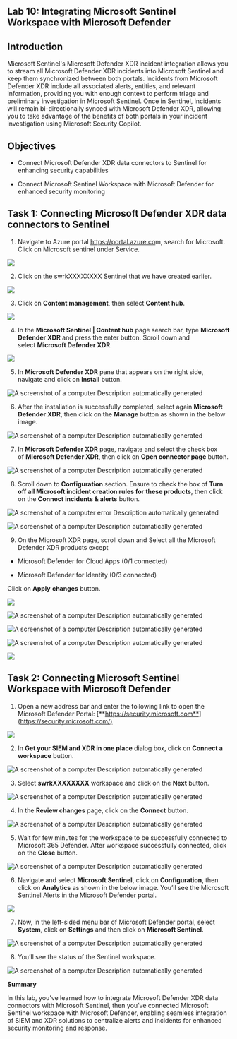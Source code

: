 ## Lab 10: Integrating Microsoft Sentinel Workspace with Microsoft Defender

## Introduction

Microsoft Sentinel's Microsoft Defender XDR incident integration allows
you to stream all Microsoft Defender XDR incidents into Microsoft
Sentinel and keep them synchronized between both portals. Incidents from
Microsoft Defender XDR include all associated alerts, entities, and
relevant information, providing you with enough context to perform
triage and preliminary investigation in Microsoft Sentinel. Once in
Sentinel, incidents will remain bi-directionally synced with Microsoft
Defender XDR, allowing you to take advantage of the benefits of both
portals in your incident investigation using Microsoft Security Copilot.

## Objectives

- Connect Microsoft Defender XDR data connectors to Sentinel for
  enhancing security capabilities

- Connect Microsoft Sentinel Workspace with Microsoft Defender for
  enhanced security monitoring

## Task 1: Connecting Microsoft Defender XDR data connectors to Sentinel 

1.  Navigate to Azure portal <https://portal.azure.co>m, search for
    Microsoft. Click on Microsoft sentinel under Service.

![](./media/image1.png)

2.  Click on the swrkXXXXXXXX Sentinel that we have created earlier.

![](./media/image2.png)

3.  Click on **Content management**, then select **Content hub**.

![](./media/image3.png)

4.  In the **Microsoft Sentinel | Content hub** page search bar,
    type **Microsoft Defender XDR** and press the enter button. Scroll
    down and select **Microsoft Defender XDR**.

![](./media/image4.png)

5.  In **Microsoft Defender XDR** pane that appears on the right side,
    navigate and click on **Install** button.

![A screenshot of a computer Description automatically
generated](./media/image5.png)

6.  After the installation is successfully completed, select
    again **Microsoft Defender XDR**, then click on
    the **Manage** button as shown in the below image.

![A screenshot of a computer Description automatically
generated](./media/image6.png)

7. In **Microsoft Defender XDR** page, navigate and select the check
    box of **Microsoft Defender XDR**, then click on **Open connector
    page** button.

![A screenshot of a computer Description automatically
generated](./media/image7.png)

8. Scroll down to **Configuration** section. Ensure to check the box
    of **Turn off all Microsoft incident creation rules for these
    products**, then click on the **Connect incidents & alerts** button.

![A screenshot of a computer error Description automatically
generated](./media/image8.png)

![A screenshot of a computer Description automatically
generated](./media/image9.png)

9. On the Microsoft XDR page, scroll down and Select all the Microsoft
    Defender XDR products except

- Microsoft Defender for Cloud Apps (0/1 connected)​

- Microsoft Defender for Identity (0/3 connected)​

Click on **Apply** **changes** button.

![](./media/image10.png)

![A screenshot of a computer Description automatically
generated](./media/image11.png)

![A screenshot of a computer Description automatically
generated](./media/image12.png)

![A screenshot of a computer Description automatically
generated](./media/image13.png)

![](./media/image14.png)

## Task 2: Connecting Microsoft Sentinel Workspace with Microsoft Defender

1.  Open a new address bar and enter the following link to open the
    Microsoft Defender
    Portal: [**https://security.microsoft.com**](https://security.microsoft.com/)

![](./media/image15.png)

2.  In **Get your SIEM and XDR in one place** dialog box, click
    on **Connect a workspace** button.

![A screenshot of a computer Description automatically
generated](./media/image16.png)

3.  Select **swrkXXXXXXXX** workspace and click on the **Next** button.

![A screenshot of a computer Description automatically
generated](./media/image17.png)

4.  In the **Review changes** page, click on the **Connect** button.

![A screenshot of a computer Description automatically
generated](./media/image18.png)

5.  Wait for few minutes for the workspace to be successfully connected
    to Microsoft 365 Defender. After workspace successfully connected,
    click on the **Close** button.

![A screenshot of a computer Description automatically
generated](./media/image19.png)

6. Navigate and select **Microsoft Sentinel**, click on
    **Configuration**, then click on **Analytics** as shown in the below
    image. You’ll see the Microsoft Sentinel Alerts in the Microsoft
    Defender portal.

![](./media/image20.png)

7. Now, in the left-sided menu bar of Microsoft Defender portal, select
    **System**, click on **Settings** and then click on **Microsoft
    Sentinel**.

![A screenshot of a computer Description automatically
generated](./media/image21.png)

8. You’ll see the status of the Sentinel workspace.

![A screenshot of a computer Description automatically
generated](./media/image22.png)

**Summary**

In this lab, you’ve learned how to integrate Microsoft Defender XDR data
connectors with Microsoft Sentinel, then you’ve connected Microsoft
Sentinel workspace with Microsoft Defender, enabling seamless
integration of SIEM and XDR solutions to centralize alerts and incidents
for enhanced security monitoring and response.
